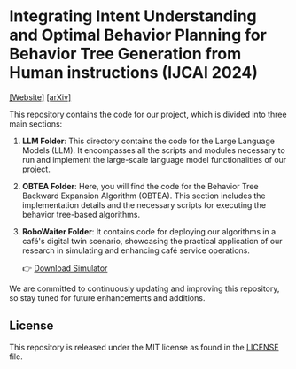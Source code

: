 # Integrating Intent Understanding and Optimal Behavior Planning for Behavior Tree Generation from Human instructions (IJCAI 2024)

[[Website]](https://dids-ei.github.io/Project/LLM-OBTEA/) [[arXiv]](https://arxiv.org/pdf/2405.07474)

This repository contains the code for our project, which is divided into three main sections:

1. **LLM Folder**: This directory contains the code for the Large Language Models (LLM). It encompasses all the scripts and modules necessary to run and implement the large-scale language model functionalities of our project.

2. **OBTEA Folder**: Here, you will find the code for the Behavior Tree Backward Expansion Algorithm (OBTEA). This section includes the implementation details and the necessary scripts for executing the behavior tree-based algorithms.

3. **RoboWaiter Folder**:  It contains code for deploying our algorithms in a café's digital twin scenario, showcasing the practical application of our research in simulating and enhancing café service operations.

   👉 [Download Simulator](https://drive.google.com/file/d/1ZQ_Muf3b8kPgit-cIsf0VxsrMGKX8cx7/view?usp=sharing)

We are committed to continuously updating and improving this repository, so stay tuned for future enhancements and additions.




## License

This repository is released under the MIT license as found in the [LICENSE](LICENSE) file.
